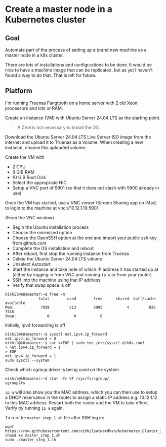 # Create a master node in a Kubernetes cluster

## Goal
Automate part of the process of setting up a brand new machine as a master node in a k8s cluster.

There are lots of installations and configurations to be done.
It would be nice to have a machine image that can be replicated, but as yet I haven't found a way to do that. That is left for future.

## Platform
I'm running Truenas Fangtooth on a home server with 2 old Xeon processors and lots or RAM.

Create an instance (VM) with Ubuntu Server 24.04 LTS as the starting point.

> A ZVol is not necessary to install the OS.

Download the Ubuntu Server 24.04 LTS Live Server ISO image from the internet and upload it to Truenas as a Volume. When creating a new instance, choose this uploaded volume.
 
Create the VM with
- 2 CPU
- 8 GiB RAM
- 10 GiB Root Disk
- Select the appropriate NIC
- Setup a VNC port of 5901 (so that it does not clash with 5900 already in use)

Once the VM has started, use a VNC viewer (Screen Sharing app on iMac) to login to the machine at vnc://10.12.1.10:5901

(From the VNC window)
- Begin the Ubuntu installation process
- Choose the minimized option
- Choose the OpenSSH option at the end and import your public ssh key from github.com
- Complete the OS installation and reboot
- After reboot, first stop the running instance from Truenas
- Delete the Ubuntu Server 24.04 LTS volume
- Unselect Autostart
- Start the instance and take note of which IP address it has started up at (either by logging in from VNC and running ```ip a``` or from your router)
- SSH into the machine using that IP address
- Verify that swap space is off
```
nikhil@k8smaster:~$ free -m
               total        used        free      shared  buff/cache   available
Mem:            7929         513        6905           4         826        7416
Swap:              0           0           0
```

Initially, ipv4 forwarding is off
```
nikhil@k8smaster:~$ sysctl net.ipv4.ip_forward
net.ipv4.ip_forward = 0
nikhil@k8smaster:~$ cat <<EOF | sudo tee /etc/sysctl.d/k8s.conf
> net.ipv4.ip_forward = 1
> EOF
net.ipv4.ip_forward = 1
sudo sysctl --system
```

Check which cgroup driver is being used on the system
```
nikhil@k8smaster:~$ stat -fc %T /sys/fs/cgroup/
cgroup2fs
```

```ip a``` will also show you the MAC address, which you can then use to setup a DHCP reservation in the router to assign a static IP address e.g. 10.12.1.12 to this MAC address. Restart both the router and the VM to take effect. Verify by running ```ip a``` again.

To run the ```master_step_1.sh``` file after SSH'ing in:
```
wget https://raw.githubusercontent.com/nikhilpatwardhan/Kubernetes_Cluster_24_04/refs/heads/main/master_step_1.sh
chmod +x master_step_1.sh
sudo ./master_step_1.sh
```